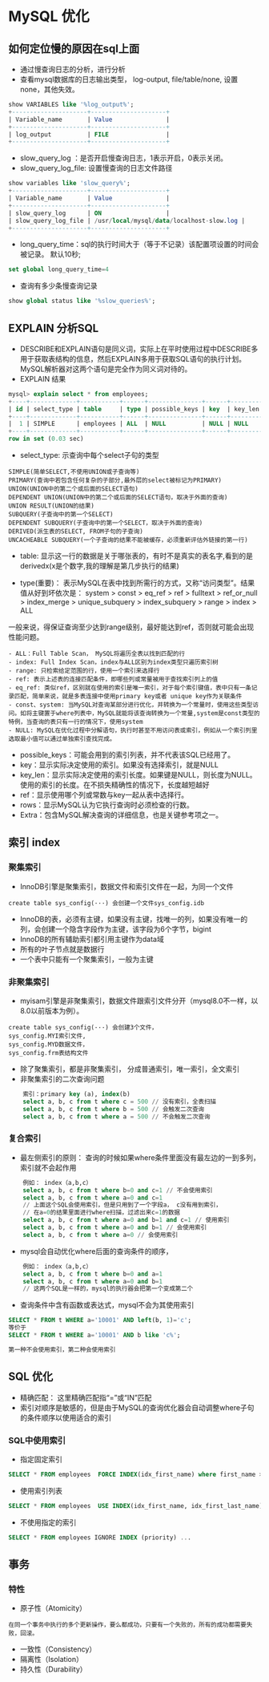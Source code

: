 # MySQL 优化

## 如何定位慢的原因在sql上面
- 通过慢查询日志的分析，进行分析
- 查看mysql数据库的日志输出类型， log-output, file/table/none, 设置none，其他失效。
```sql
show VARIABLES like '%log_output%';
+---------------------+---------------------+
| Variable_name       | Value               |
+---------------------+---------------------+
| log_output          | FILE                |
+---------------------+---------------------+
```
- slow_query_log ：是否开启慢查询日志，1表示开启，0表示关闭。
- slow_query_log_file: 设置慢查询的日志文件路径
```sql
show variables like 'slow_query%';
+---------------------+---------------------+
| Variable_name       | Value               |
+---------------------+---------------------+
| slow_query_log      | ON                  |
| slow_query_log_file | /usr/local/mysql/data/localhost-slow.log |
+---------------------+---------------------+
```
- long_query_time：sql的执行时间大于（等于不记录）该配置项设置的时间会被记录。 默认10秒;
```sql
set global long_query_time=4
```
- 查询有多少条慢查询记录
```sql
show global status like '%slow_queries%';
```
## EXPLAIN 分析SQL
- DESCRIBE和EXPLAIN语句是同义词，实际上在平时使用过程中DESCRIBE多用于获取表结构的信息，然后EXPLAIN多用于获取SQL语句的执行计划。MySQL解析器对这两个语句是完全作为同义词对待的。
- EXPLAIN 结果
```sql
mysql> explain select * from employees;
+----+-------------+-----------+------+---------------+------+---------+------+------+-------+
| id | select_type | table     | type | possible_keys | key  | key_len | ref  | rows | Extra |
+----+-------------+-----------+------+---------------+------+---------+------+------+-------+
|  1 | SIMPLE      | employees | ALL  | NULL          | NULL | NULL    | NULL |    1 | NULL  |
+----+-------------+-----------+------+---------------+------+---------+------+------+-------+
row in set (0.03 sec)
```
- select_type: 示查询中每个select子句的类型
```
SIMPLE(简单SELECT,不使用UNION或子查询等)
PRIMARY(查询中若包含任何复杂的子部分,最外层的select被标记为PRIMARY)
UNION(UNION中的第二个或后面的SELECT语句)
DEPENDENT UNION(UNION中的第二个或后面的SELECT语句，取决于外面的查询)
UNION RESULT(UNION的结果)
SUBQUERY(子查询中的第一个SELECT)
DEPENDENT SUBQUERY(子查询中的第一个SELECT，取决于外面的查询)
DERIVED(派生表的SELECT, FROM子句的子查询)
UNCACHEABLE SUBQUERY(一个子查询的结果不能被缓存，必须重新评估外链接的第一行)
```
- table: 显示这一行的数据是关于哪张表的，有时不是真实的表名字,看到的是derivedx(x是个数字,我的理解是第几步执行的结果)

- type(重要)： 表示MySQL在表中找到所需行的方式，又称“访问类型”。结果值从好到坏依次是：
system > const > eq_ref > ref > fulltext > ref_or_null > index_merge > unique_subquery > index_subquery > range > index > ALL

一般来说，得保证查询至少达到range级别，最好能达到ref，否则就可能会出现性能问题。
```
- ALL：Full Table Scan， MySQL将遍历全表以找到匹配的行
- index: Full Index Scan，index与ALL区别为index类型只遍历索引树
- range: 只检索给定范围的行，使用一个索引来选择行
- ref: 表示上述表的连接匹配条件，即哪些列或常量被用于查找索引列上的值
- eq_ref: 类似ref，区别就在使用的索引是唯一索引，对于每个索引键值，表中只有一条记录匹配，简单来说，就是多表连接中使用primary key或者 unique key作为关联条件
- const、system: 当MySQL对查询某部分进行优化，并转换为一个常量时，使用这些类型访问。如将主键置于where列表中，MySQL就能将该查询转换为一个常量,system是const类型的特例，当查询的表只有一行的情况下，使用system
- NULL: MySQL在优化过程中分解语句，执行时甚至不用访问表或索引，例如从一个索引列里选取最小值可以通过单独索引查找完成。
```
- possible_keys：可能会用到的索引列表，并不代表该SQL已经用了。
- key：显示实际决定使用的索引。如果没有选择索引，就是NULL
- key_len：显示实际决定使用的索引长度。如果键是NULL，则长度为NULL。使用的索引的长度。在不损失精确性的情况下，长度越短越好
- ref：显示使用哪个列或常数与key一起从表中选择行。
- rows：显示MySQL认为它执行查询时必须检查的行数。
- Extra：包含MySQL解决查询的详细信息，也是关键参考项之一。

## 索引 index

### 聚集索引
- InnoDB引擎是聚集索引，数据文件和索引文件在一起，为同一个文件
```
create table sys_config(···) 会创建一个文件sys_config.idb
```
- InnoDB的表，必须有主键，如果没有主键，找唯一的列，如果没有唯一的列，会创建一个隐含字段作为主键，该字段为6个字节，bigint
- InnoDB的所有辅助索引都引用主键作为data域
- 所有的叶子节点就是数据行
- 一个表中只能有一个聚集索引，一般为主键

### 非聚集索引
- myisam引擎是非聚集索引，数据文件跟索引文件分开（mysql8.0不一样，以8.0以前版本为例）。
```
create table sys_config(···) 会创建3个文件， 
sys_config.MYI索引文件, 
sys_config.MYD数据文件，
sys_config.frm表结构文件
```
- 除了聚集索引，都是非聚集索引， 分成普通索引，唯一索引，全文索引
- 非聚集索引的二次查询问题
```sql
    索引：primary key (a), index(b)
    select a, b, c from t where c = 500 // 没有索引，全表扫描
    select a, b, c from t where b = 500 // 会触发二次查询
    select a, b, c from t where a = 500 // 不会触发二次查询
```

### 复合索引 
- 最左侧索引的原则： 查询的时候如果where条件里面没有最左边的一到多列，索引就不会起作用
```sql
    例如： index（a,b,c）
    select a, b, c from t where b=0 and c=1 // 不会使用索引
    select a, b, c from t where a=0 and c=1 
    // 上面这个SQL会使用索引，但是只用到了一个字段a， c没有用到索引，
    // 在a=0的结果里面进行where扫描，过滤出来c=1的数据
    select a, b, c from t where a=0 and b=1 and c=1 // 使用索引
    select a, b, c from t where a=0 and b=1 // 会使用索引
    select a, b, c from t where a=0 // 会使用索引
```
- mysql会自动优化where后面的查询条件的顺序，
```sql
    例如： index（a,b,c）
    select a, b, c from t where b=0 and a=1 
    select a, b, c from t where a=0 and b=1 
    // 这两个SQL是一样的，mysql的执行器会把第一个变成第二个
```
- 查询条件中含有函数或表达式，mysql不会为其使用索引
```sql
SELECT * FROM t WHERE a='10001' AND left(b, 1)='c';
等价于
SELECT * FROM t WHERE a='10001' AND b like 'c%';

第一种不会使用索引，第二种会使用索引
```

## SQL 优化
- 精确匹配： 这里精确匹配指“=”或“IN”匹配
- 索引对顺序是敏感的，但是由于MySQL的查询优化器会自动调整where子句的条件顺序以使用适合的索引
### SQL中使用索引
- 指定固定索引
```sql
SELECT * FROM employees  FORCE INDEX(idx_first_name) where first_name > 'm' ;
```
- 使用索引列表
```sql
SELECT * FROM employees  USE INDEX(idx_first_name, idx_first_last_name) where first_name > 'm' ;
```
- 不使用指定的索引
```sql
SELECT * FROM employees IGNORE INDEX (priority) ...
```

## 事务
### 特性
- 原子性（Atomicity）
```
在同一个事务中执行的多个更新操作，要么都成功，只要有一个失败的，所有的成功都需要失败，回滚。
```
- 一致性（Consistency）
- 隔离性（Isolation）
- 持久性（Durability）